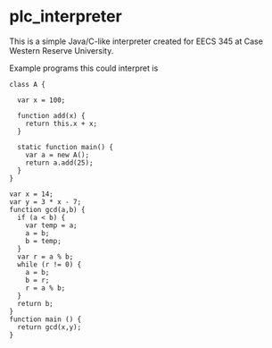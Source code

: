 # plc_interpreter
This is a simple Java/C-like interpreter created for EECS 345 at Case Western Reserve University. 

Example programs this could interpret is
```
class A {

  var x = 100;

  function add(x) {
    return this.x + x;
  }

  static function main() {
    var a = new A();
    return a.add(25);
  }
}
```

```
var x = 14;
var y = 3 * x - 7;
function gcd(a,b) {
  if (a < b) {
    var temp = a;
    a = b;
    b = temp;
  }
  var r = a % b;
  while (r != 0) {
    a = b;
    b = r;
    r = a % b;
  }
  return b;
}
function main () {
  return gcd(x,y);
}
```
